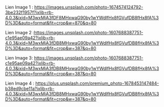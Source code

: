 Lien Image 1 : https://images.unsplash.com/photo-1674574124792-3be232f1957f?ixlib=rb-4.0.3&ixid=M3wxMjA3fDF8MHxwaG90by1wYWdlfHx8fGVufDB8fHx8fA%3D%3D&auto=format&fit=crop&w=870&q=80

Lien Image 2 :https://images.unsplash.com/photo-1607688387751-c1e95ae09a42?ixlib=rb-4.0.3&ixid=M3wxMjA3fDB8MHxwaG90by1wYWdlfHx8fGVufDB8fHx8fA%3D%3D&auto=format&fit=crop&w=387&q=80

Lien Image 3: https://images.unsplash.com/photo-1607688387751-c1e95ae09a42?ixlib=rb-4.0.3&ixid=M3wxMjA3fDB8MHxwaG90by1wYWdlfHx8fGVufDB8fHx8fA%3D%3D&auto=format&fit=crop&w=387&q=80

Lien Image 4 : https://plus.unsplash.com/premium_photo-1678453147484-b38ed9cbe11a?ixlib=rb-4.0.3&ixid=M3wxMjA3fDB8MHxwaG90by1wYWdlfHx8fGVufDB8fHx8fA%3D%3D&auto=format&fit=crop&w=387&q=80